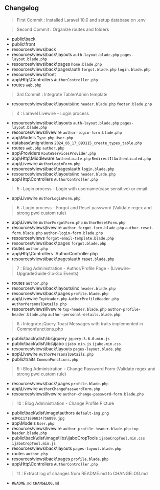 ## Changelog
> First Commit : Installed Laravel 10.0 and setup database on .env

> Second Commit : Organize routes and folders

- public\back  
- public\front
- resources\views\back
- resources\views\back\layouts    `auth-layout.blade.php`   `pages-layout.blade.php`
- resources\views\back\pages      `home.blade.php`
- resources\views\back\pages\auth    `forgot.blade.php`   `login.blade.php`
- resources\views\front
- app\Http\Controllers    `AuthorController.php`
- routes    `web.php`

> 3rd Commit : Integrate TablerAdmin template

- resources\views\back\layouts\inc    `header.blade.php`   `footer.blade.php`

> 4 : Laravel Livewire - Login process

- resources\views\back\layouts    `auth-layout.blade.php`   `pages-layout.blade.php`
- resources\views\livewire    `author-login-form.blade.php`
- app\Models           `Type.php`    `User.php`
- database\migrations   `2024_06_17_093115_create_types_table.php`
- routes    `web.php`   `author.php`
- app\Providers      `RouteServicesProvider.php`
- app\Http\Middleware    `Authenticate.php`    `RedirectIfAuthenticated.php`
- app\Livewire   `AuthorLoginForm.php`
- resources\views\back\pages\auth    `login.blade.php`
- resources\views\back\layouts\inc    `header.blade.php`
- app\Http\Controllers      `AuthorController.php`

> 5 : Login process - Login with username(case sensitive) or email

- app\Livewire   `AuthorLoginForm.php`

> 6 : Login process - Forgot and Reset password (Validate regex and strong pwd custom rule)

- app\Livewire   `AuthorForgotForm.php`    `AuthorResetForm.php`
- resources\views\livewire    `author-forgot-form.blade.php`  `author-reset-form.blade.php`  `author-login-form.blade.php`
- resources\views     `forgot-email-template.blade.php`
- resources\views\back\pages     `forgot.blade.php`
- routes              `author.php`
- app\Http\Controllers  `AuthorController.php
- resources\views\back\pages\auth    `reset.blade.php`

> 7 : Blog Administration  - Author/Profile Page - (Livewire-UpgradeGuide-2.x-3.x Events)

- routes              `author.php`
- resources\views\back\layouts\inc    `header.blade.php`
- resources\views\back\pages    `profile.blade.php`
- app\Livewire   `TopHeader.php`  `AuthorProfileHeader.php`   `AuthorPersonalDetails.php`
- resources\views\livewire    `top-header.blade.php`    `author-profile-header.blade.php`  `author-personal-details.blade.php`

> 8 : Integrate jQuery Toast Messages with traits implemented in Commonfunctions.php

- public\back\dist\libs\jquery    `jquery-3.6.0.min.js`
- public\back\dist\libs\ijabo     `ijabo.min.js`    `ijabo.min.css`
- resources\views\back\layouts    `pages-layout.blade.php`
- app\Livewire   `AuthorPersonalDetails.php`
- public\traits  `CommonFunctions.php` 

> 9 :  Blog Administration  - Change Password Form (Validate regex and strong pwd custom rule)

- resources\views\back\pages    `profile.blade.php`
- app\Livewire   `AuthorChangePasswordForm.php`  
- resources\views\livewire    `author-change-password-form.blade.php` 

> 10 :  Blog Administration  - Change Profile Picture

- public\back\dist\image\authors    `default-img.png` `AIMG1171896834756899.jpg`
- app\Models   `User.php`  
- resources\views\livewire    `author-profile-header.blade.php`   `top-header.blade.php`
- public\back\dist\image\libs\ijaboCropTools    `ijaboCropTool.min.css`    `ijaboCropTool.min.js`
- resources\views\back\layouts    `pages-layout.blade.php`
- routes    `author.php`
- resources\views\back\pages    `profile.blade.php`
- app\Http\Controllers    `AuthorController.php`

> 11 : Extract log of changes from README.md to CHANGELOG.md
-  `README.md` `CHANGELOG.md`
